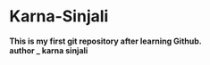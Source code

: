 # Karna-Sinjali <b>
This is my first git repository after learning Github. <br>
author _ karna sinjali
